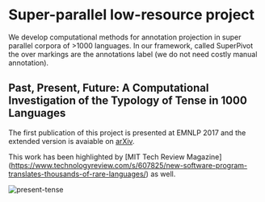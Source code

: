 # Super-parallel low-resource project

We develop computational methods for annotation projection in super parallel corpora of >1000 languages.
In our framework, called SuperPivot the over markings are the annotations label (we do not need costly manual annotation).

## Past, Present, Future: A Computational Investigation of the Typology of Tense in 1000 Languages

The first publication of this project is presented at EMNLP 2017 and the extended version is avaiable on [arXiv](https://arxiv.org/abs/1704.08914).

This work has been highlighted by [MIT Tech Review Magazine] (https://www.technologyreview.com/s/607825/new-software-program-translates-thousands-of-rare-languages/) as well.

![present-tense](https://user-images.githubusercontent.com/8551117/30237931-e0b5e96a-953c-11e7-9971-fa44c24e4a2b.png)







